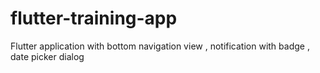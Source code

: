 # flutter-training-app
Flutter application with bottom navigation view , notification with badge , date picker dialog 

